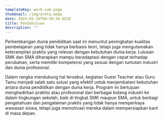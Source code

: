 ```yaml
---
templateKey: work-sub-page
thumbnail: /img/areta.webp
date: 2023-03-16T04:59:59.653Z
title: Pendahuluan
description: ""
---
```

<!--[clay-images-11](/img/clay-images-11.jpg)

![clay-images-12](/img/clay-images-12.jpg)-->

Perkembangan dunia pendidikan saat ini menuntut peningkatan
kualitas pembelajaran yang tidak hanya berbasis teori, tetapi juga
mengutamakan keterampilan praktis yang relevan dengan
kebutuhan dunia kerja. Lulusan SMK dan SMA diharapkan mampu
beradaptasi dengan cepat terhadap perubahan, serta memiliki
kompetensi yang sesuai dengan tuntutan industri dan dunia
profesional.

Dalam rangka mendukung hal tersebut, kegiatan Guest Teacher
atau Guru Tamu menjadi salah satu solusi yang efektif untuk
menjembatani kebutuhan antara dunia pendidikan dengan dunia
kerja. Program ini bertujuan menghadirkan praktisi atau profesional
dari berbagai bidang industri ke dalam lingkungan sekolah, baik di
tingkat SMK maupun SMA, untuk berbagi pengetahuan dan
pengalaman praktis yang tidak hanya memperkaya wawasan siswa,
tetapi juga memotivasi mereka dalam mempersiapkan karir di
masa depan.

